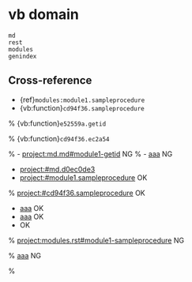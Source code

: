 # vb domain

```{toctree}
md
rest
modules
genindex
```

## Cross-reference

- {ref}`modules:module1.sampleprocedure`
- {vb:function}`cd94f36.sampleprocedure`

% {vb:function}`e52559a.getid`

% {vb:function}`cd94f36.ec2a54`

% - <project:md.md#module1-getid> NG
% - [aaa](md.md#module1-getid) NG

- <project:#md.d0ec0de3>
- <project:#module1.sampleprocedure> OK

% <project:#cd94f36.sampleprocedure> OK

- [aaa](#module1.sampleprocedure) OK
- [aaa](#cd94f36.sampleprocedure) OK
- [](#cd94f36.sampleprocedure) OK

% <project:modules.rst#module1-sampleprocedure> NG

% [aaa](modules.rst#module1-sampleprocedure) NG

% [](modules.rst#module1-sampleprocedure)
